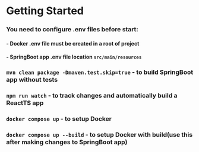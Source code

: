 # Getting Started
### You need to configure .env files before start:
####  - Docker .env file must be created in a root of project
####  - SpringBoot app .env file location `src/main/resources`
### `mvn clean package -Dmaven.test.skip=true` - to build SpringBoot app without tests
### `npm run watch` - to track changes and automatically build a ReactTS app
### `docker compose up` - to setup Docker
### `docker compose up --build` - to setup Docker with build(use this after making changes to SpringBoot app)
